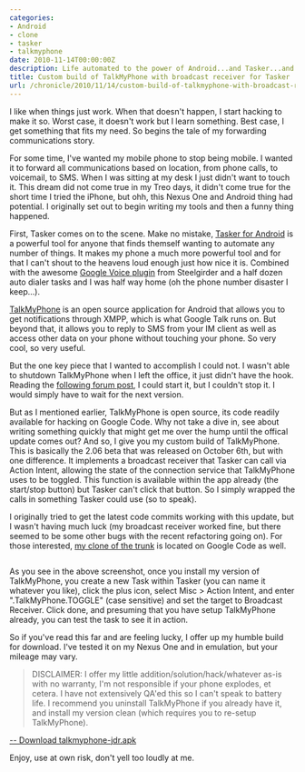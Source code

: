 ```yaml
---
categories:
- Android
- clone
- tasker
- talkmyphone
date: 2010-11-14T00:00:00Z
description: Life automated to the power of Android...and Tasker...and TalkMyPhone.
title: Custom build of TalkMyPhone with broadcast receiver for Tasker
url: /chronicle/2010/11/14/custom-build-of-talkmyphone-with-broadcast-receiver-for-tasker/
---
```


I like when things just work.  When that doesn't happen, I start hacking to make it so.  Worst case, it doesn't work but I learn something.  Best case, I get something that fits my need.  So begins the tale of my forwarding communications story.

For some time, I've wanted my mobile phone to stop being mobile.  I wanted it to forward all communications based on location, from phone calls, to voicemail, to SMS.  When I was sitting at my desk I just didn't want to touch it.  This dream did not come true in my Treo days, it didn't come true for the short time I tried the iPhone, but ohh, this Nexus One and Android thing had potential.  I originally set out to begin writing my tools and then a funny thing happened.

First, Tasker comes on to the scene. Make no mistake, <a href="http://tasker.dinglisch.net/">Tasker for Android</a> is a powerful tool for anyone that finds themself wanting to automate any number of things.  It makes my phone a much more powerful tool and for that I can't shout to the heavens loud enough just how nice it is.  Combined with the awesome <a href="http://sites.google.com/site/steelgirderdevelopmentsite/home/locale-google-voice-plug-in">Google Voice plugin</a> from Steelgirder and a half dozen auto dialer tasks and I was half way home (oh the phone number disaster I keep...).

<a href="http://code.google.com/p/talkmyphone/">TalkMyPhone</a> is an open source application for Android that allows you to get notifications through XMPP, which is what Google Talk runs on.  But beyond that, it allows you to reply to SMS from your IM client as well as access other data on your phone without touching your phone.  So very cool, so very useful.

But the one key piece that I wanted to accomplish I could not. I wasn't able to shutdown TalkMyPhone when I left the office, it just didn't have the hook.  Reading the <a href="http://groups.google.com/group/talkmyphone-users/browse_thread/thread/f238a874513d8e52">following forum post</a>, I could start it, but I couldn't stop it.  I would simply have to wait for the next version.

But as I mentioned earlier, TalkMyPhone is open source, its code readily available for hacking on Google Code.  Why not take a dive in, see about writing something quickly that might get me over the hump until the offical update comes out?  And so, I give you my custom build of TalkMyPhone.  This is basically the 2.06 beta that was released on October 6th, but with one difference.  It implements a broadcast receiver that Tasker can call via Action Intent, allowing the state of the connection service that TalkMyPhone uses to be toggled.  This function is available within the app already (the start/stop button) but Tasker can't click that button.  So I simply wrapped the calls in something Tasker could use (so to speak).

I originally tried to get the latest code commits working with this update, but I wasn't having much luck (my broadcast receiver worked fine, but there seemed to be some other bugs with the recent refactoring going on).  For those interested, <a href="http://code.google.com/r/justindavidribeiro-talkmyphone-tasker/">my clone of the trunk</a> is located on Google Code as well.

<img src="http://justinribeiro.com/chronicle/wp-content/uploads/2010/11/20101114-tasker1.png" alt="">

As you see in the above screenshot, once you install my version of TalkMyPhone, you create a new Task within Tasker (you can name it whatever you like), click the plus icon, select Misc > Action Intent, and enter ".TalkMyPhone.TOGGLE" (case sensitive) and set the target to Broadcast Receiver.  Click done, and presuming that you have setup TalkMyPhone already, you can test the task to see it in action.

So if you've read this far and are feeling lucky, I offer up my humble build for download.  I've tested it on my Nexus One and in emulation, but your mileage may vary.

<blockquote>DISCLAIMER: I offer my little addition/solution/hack/whatever as-is with no warranty, I'm not responsible if your phone explodes, et cetera.  I have not extensively QA'ed this so I can't speak to battery life. I recommend you uninstall TalkMyPhone if you already have it, and install my version clean (which requires you to re-setup TalkMyPhone).</blockquote>

<a href="/chronicle/downloads/talkmyphone-jdr.apk"> -- Download talkmyphone-jdr.apk</a>

Enjoy, use at own risk, don't yell too loudly at me.
